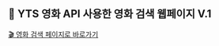 ## 🍿 YTS 영화 API 사용한 영화 검색 웹페이지 V.1<br>
[🎬 영화 검색 페이지로 바로가기](https://jjhstoday.github.io/react-movie-list/)
